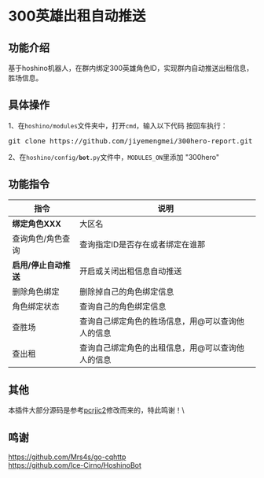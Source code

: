 # 300英雄出租自动推送
## 功能介绍
基于hoshino机器人，在群内绑定300英雄角色ID，实现群内自动推送出租信息，胜场信息。
## 具体操作
1、在<code>hoshino/modules</code>文件夹中，打开<code>cmd</code>，输入以下代码 按回车执行：
<pre>git clone https://github.com/jiyemengmei/300hero-report.git</pre>
2、在<code>hoshino/config/__bot__.py</code>文件中，<code>MODULES_ON</code>里添加 "300hero"
## 功能指令
|  指令   | 说明  |
|  ----  | ----  |
| <b>绑定角色XXX|大区名</b>  | 绑定角色ID和所在大区，角色名和大区用|分开写 |
| 查询角色/角色查询  | 查询指定ID是否存在或者绑定在谁那  |
| <b>启用/停止自动推送</b>  | 开启或关闭出租信息自动推送 |
| 删除角色绑定  | 删除掉自己的角色绑定信息  |
| 角色绑定状态  | 查询自己的角色绑定信息  |
| 查胜场  | 查询自己绑定角色的胜场信息，用@可以查询他人的信息  |
| 查出租  | 查询自己绑定角色的出租信息，用@可以查询他人的信息  |
## 其他
本插件大部分源码是参考<a href="https://github.com/cc004/pcrjjc2" target="_BLANK">pcrjjc2</a>修改而来的，特此鸣谢！\
## 鸣谢
<a href="https://github.com/Mrs4s/go-cqhttp" target="_BLANK">https://github.com/Mrs4s/go-cqhttp</a>\
<a href="https://github.com/Ice-Cirno/HoshinoBot" target="_BLANK">https://github.com/Ice-Cirno/HoshinoBot</a>
